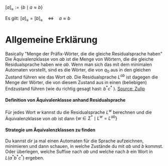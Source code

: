 $[a]_{\approx}:=\{b \mid a \approx b\}$

Es gilt:
$[a]_{\approx}=[b]_{\approx} \quad \Leftrightarrow \quad a \approx b$



# Allgemeine Erklärung
Basically "Menge der Präfix-Wörter, die die gleiche Residualsprache haben"
Die Äquivalenzklasse von $a b$ ist die Menge von Wörtern, die die gleiche Residualsprache haben wie $a b$. Wenn man sich das mit dem minimalen Automaten vorstellt, sind es die Wörter, die von $q_0$ aus in den gleichen Zustand führen wie das Wort $a b$.
Die Residualsprache $L^{a b}$ ist dagegen die Menge der Wörter, die von diesem Zustand aus in einen (beliebigen) Endzustand führen (wie du richtig gesagt hast: $b^* c^*$ ).
[Source: Zulip](https://zulip.in.tum.de/#narrow/stream/2184-THEO-SS24-Blatt-04/topic/.C3.9C4.2E2.20Automata.20Tutor)

#### Definition von Äquivalenklasse anhand Residualsprache
Für jedes Wort $w$ kannst du die Residualsprache $L^w$ berechnen und die Äquivalenzklasse von $a b$ ist dann $\left\{w \in \Sigma^* \mid L^w=L^{a b}\right\}$

#### Strategie um Äquivalenzklassen zu finden
Du kannst dir ja mal einen Automaten für die Sprache aufzeichnen, minimieren und dann schauen, in welche Zustände du mit $a b$ und $b$ kommst. Oder überlegen, welche Suffixe nach $a b$ und welche nach $b$ ein Wort in $L\left(a^* b^* c^*\right)$ ergeben.